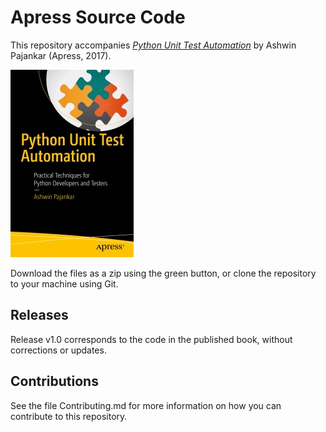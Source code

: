 # Apress Source Code

This repository accompanies [*Python Unit Test Automation*](http://www.apress.com/9781484226766) by Ashwin Pajankar (Apress, 2017).

![Cover image](9781484226766.jpg)

Download the files as a zip using the green button, or clone the repository to your machine using Git.

## Releases

Release v1.0 corresponds to the code in the published book, without corrections or updates.

## Contributions

See the file Contributing.md for more information on how you can contribute to this repository.
